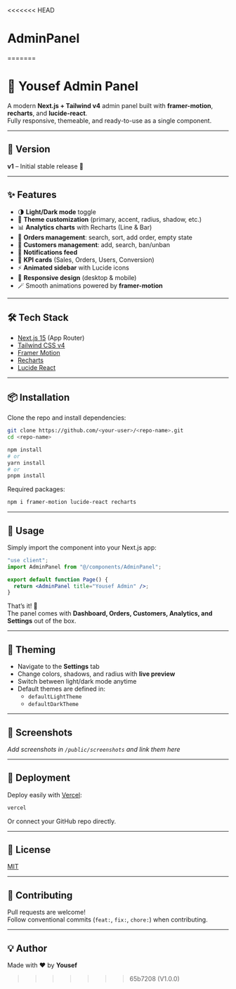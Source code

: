 <<<<<<< HEAD
# AdminPanel
=======
# 🌟 Yousef Admin Panel

A modern **Next.js + Tailwind v4** admin panel built with **framer-motion**, **recharts**, and **lucide-react**.  
Fully responsive, themeable, and ready-to-use as a single component.

---

## 📌 Version
**v1** – Initial stable release 🚀

---

## ✨ Features
- 🌗 **Light/Dark mode** toggle  
- 🎨 **Theme customization** (primary, accent, radius, shadow, etc.)  
- 📊 **Analytics charts** with Recharts (Line & Bar)  
- 📑 **Orders management**: search, sort, add order, empty state  
- 👥 **Customers management**: add, search, ban/unban  
- 🔔 **Notifications feed**  
- 🎯 **KPI cards** (Sales, Orders, Users, Conversion)  
- ⚡ **Animated sidebar** with Lucide icons  
- 📱 **Responsive design** (desktop & mobile)  
- 🪄 Smooth animations powered by **framer-motion**  

---

## 🛠 Tech Stack
- [Next.js 15](https://nextjs.org/) (App Router)  
- [Tailwind CSS v4](https://tailwindcss.com/)  
- [Framer Motion](https://www.framer.com/motion/)  
- [Recharts](https://recharts.org/)  
- [Lucide React](https://lucide.dev/)  

---

## 📦 Installation
Clone the repo and install dependencies:

```bash
git clone https://github.com/<your-user>/<repo-name>.git
cd <repo-name>

npm install
# or
yarn install
# or
pnpm install
```

Required packages:

```bash
npm i framer-motion lucide-react recharts
```

---

## 🚀 Usage
Simply import the component into your Next.js app:

```jsx
"use client";
import AdminPanel from "@/components/AdminPanel";

export default function Page() {
  return <AdminPanel title="Yousef Admin" />;
}
```

That’s it! 🎉  
The panel comes with **Dashboard, Orders, Customers, Analytics, and Settings** out of the box.

---

## 🎨 Theming
- Navigate to the **Settings** tab  
- Change colors, shadows, and radius with **live preview**  
- Switch between light/dark mode anytime  
- Default themes are defined in:  
  - `defaultLightTheme`  
  - `defaultDarkTheme`  

---

## 📸 Screenshots
_Add screenshots in `/public/screenshots` and link them here_

---

## 🚀 Deployment
Deploy easily with [Vercel](https://vercel.com/):

```bash
vercel
```

Or connect your GitHub repo directly.

---

## 📝 License
[MIT](LICENSE)

---

## 🤝 Contributing
Pull requests are welcome!  
Follow conventional commits (`feat:`, `fix:`, `chore:`) when contributing.

---

## 💡 Author
Made with ❤️ by **Yousef**
>>>>>>> 65b7208 (V1.0.0)
